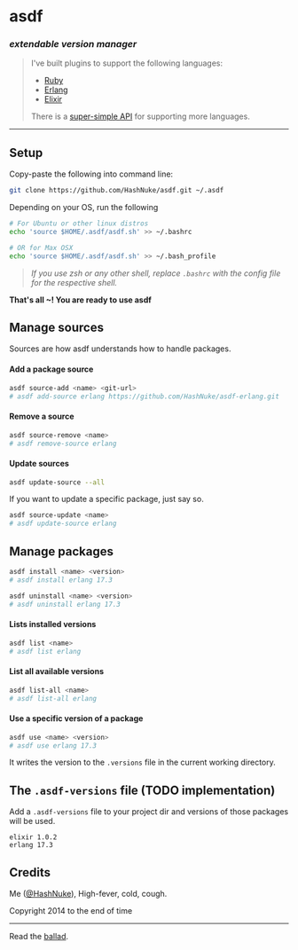# asdf
### _extendable version manager_

> I've built plugins to support the following languages:
> * [Ruby](#TODO)
> * [Erlang](https://github.com/HashNuke/asdf-erlang)
> * [Elixir](https://github.com/HashNuke/asdf-elixir)
>
> There is a [super-simple API](https://github.com/HashNuke/asdf/blob/master/docs/creating-package-sources.md) for supporting more languages.

---

## Setup

Copy-paste the following into command line:

```bash
git clone https://github.com/HashNuke/asdf.git ~/.asdf

```

Depending on your OS, run the following
```bash
# For Ubuntu or other linux distros
echo 'source $HOME/.asdf/asdf.sh' >> ~/.bashrc

# OR for Max OSX
echo 'source $HOME/.asdf/asdf.sh' >> ~/.bash_profile
```

> *If you use zsh or any other shell, replace `.bashrc` with the config file for the respective shell.*

**That's all ~! You are ready to use asdf**


## Manage sources

Sources are how asdf understands how to handle packages.


#### Add a package source

```bash
asdf source-add <name> <git-url>
# asdf add-source erlang https://github.com/HashNuke/asdf-erlang.git
```

#### Remove a source

```bash
asdf source-remove <name>
# asdf remove-source erlang
```


#### Update sources

```bash
asdf update-source --all
```

If you want to update a specific package, just say so.

```bash
asdf source-update <name>
# asdf update-source erlang
```

## Manage packages

```bash
asdf install <name> <version>
# asdf install erlang 17.3

asdf uninstall <name> <version>
# asdf uninstall erlang 17.3
```

#### Lists installed versions

```bash
asdf list <name>
# asdf list erlang
```

#### List all available versions

```bash
asdf list-all <name>
# asdf list-all erlang
```

#### Use a specific version of a package

```bash
asdf use <name> <version>
# asdf use erlang 17.3
```

It writes the version to the `.versions` file in the current working directory.


## The `.asdf-versions` file (TODO implementation)

Add a `.asdf-versions` file to your project dir and versions of those packages will be used.

```
elixir 1.0.2
erlang 17.3
```

## Credits

Me ([@HashNuke](http://github.com/HashNuke)), High-fever, cold, cough.

Copyright 2014 to the end of time

-------

Read the [ballad](https://github.com/HashNuke/asdf/blob/master/ballad-of-asdf.md).
